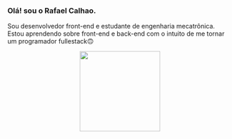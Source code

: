 ### Olá! sou o Rafael Calhao.
Sou desenvolvedor front-end e estudante de engenharia mecatrônica. <br/> Estou aprendendo sobre front-end e back-end com o intuito de me tornar um programador fullestack🙃

<div align="center">
  <a href="https://github.com/rafaelcalhao">
  <img height="180em" src="https://github-readme-stats.vercel.app/api?username=rafaelcalhao&show_icons=true&include_all_commits=true&count_private=true&bg_color=1c1b1b&title_color=e31919&icon_color=fc3a3a&text_color=ada1a1"/>
</div>
